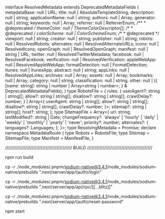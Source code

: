 interface ResolvedMetadata extends DeprecatedMetadataFields {
    metadataBase: null | URL;
    title: null | AbsoluteTemplateString;
    description: null | string;
    applicationName: null | string;
    authors: null | Array<Author>;
    generator: null | string;
    keywords: null | Array<string>;
    referrer: null | ReferrerEnum;
    /**
     * @deprecated
     */
    themeColor: null | ThemeColorDescriptor[];
    /**
     * @deprecated
     */
    colorScheme: null | ColorSchemeEnum;
    /**
     * @deprecated
     */
    viewport: null | string;
    creator: null | string;
    publisher: null | string;
    robots: null | ResolvedRobots;
    alternates: null | ResolvedAlternateURLs;
    icons: null | ResolvedIcons;
    openGraph: null | ResolvedOpenGraph;
    manifest: null | string | URL;
    twitter: null | ResolvedTwitterMetadata;
    facebook: null | ResolvedFacebook;
    verification: null | ResolvedVerification;
    appleWebApp: null | ResolvedAppleWebApp;
    formatDetection: null | FormatDetection;
    itunes: null | ItunesApp;
    abstract: null | string;
    appLinks: null | ResolvedAppLinks;
    archives: null | Array<string>;
    assets: null | Array<string>;
    bookmarks: null | Array<string>;
    category: null | string;
    classification: null | string;
    other: null | ({
        [name: string]: string | number | Array<string | number>;
    } & DeprecatedMetadataFields);
}
type RobotsFile = {
    rules: {
        userAgent?: string | string[];
        allow?: string | string[];
        disallow?: string | string[];
        crawlDelay?: number;
    } | Array<{
        userAgent: string | string[];
        allow?: string | string[];
        disallow?: string | string[];
        crawlDelay?: number;
    }>;
    sitemap?: string | string[];
    host?: string;
};
type SitemapFile = Array<{
    url: string;
    lastModified?: string | Date;
    changeFrequency?: 'always' | 'hourly' | 'daily' | 'weekly' | 'monthly' | 'yearly' | 'never';
    priority?: number;
    alternates?: {
        languages?: Languages<string>;
    };
}>;
type ResolvingMetadata = Promise<ResolvedMetadata>;
declare namespace MetadataRoute {
    type Robots = RobotsFile;
    type Sitemap = SitemapFile;
    type Manifest = ManifestFile;
}


/////////////////////////////////////////// BUILD //////////////////////////////////////////

npm run build

cp -r ./node_modules/.pnpm/sodium-native@3.4.1/node_modules/sodium-native/prebuilds ".next/server/app/(auth)/login"

cp -r ./node_modules/.pnpm/sodium-native@3.4.1/node_modules/sodium-native/prebuilds ".next/server/app/api/rpc/[[...blitz]]"

cp -r ./node_modules/.pnpm/sodium-native@3.4.1/node_modules/sodium-native/prebuilds ".next/server/app/(auth)/reset-password"

npm start
